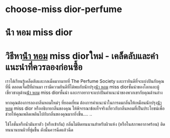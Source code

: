 # choose-miss dior-perfume 
# น้ํา หอม miss dior
# วิธีหา[น้ํา หอม](https://ceresaperfume.com) miss diorใหม่ - เคล็ดลับและคำแนะนำที่ควรลองก่อนซื้อ
เราได้เรียนรู้เคล็ดลับและกลเม็ดมากมายที่ The Perfume Society และเรายินดีที่จะแบ่งปันกับคุณที่นี่ ตลอดเจ็ดปีที่ผ่านมา เรามีความยินดีที่ได้พบกับนักปรุง[น้ํา หอม](https://ceresaperfume.com) miss diorชั้นนำของโลกและผู้เชี่ยวชาญด้าน[น้ํา หอม](https://ceresaperfume.com) miss diorชั้นนำ และเราอยากจะแบ่งปันคำแนะนำของพวกเขากับคุณด้านล่าง

หากคุณต้องการลองกลิ่นหอมใหม่ๆ ที่ยอดเยี่ยม ต้องการคำแนะนำในการดมกลิ่นให้เหมือนนักปรุง[น้ํา หอม](https://ceresaperfume.com) miss dior หรืออธิบายกลิ่นของคุณ ให้พิจารณาข้อเท็จจริงเกี่ยวกับกลิ่นหอมที่เป็นประโยชน์เพื่อช่วยให้คุณเพลิดเพลินไปกับกลิ่นของคุณมากยิ่งขึ้น.... ..

ใช้โลชั่นหรือน้ำมันทาตัว (หรือเข้ากัน) กลิ่นไม่ติดทนนานสำหรับผิวแห้ง (หรือในสภาพอากาศร้อน) ติดทนนานบนผิวที่ชุ่มชื้น ดังนั้นควรฉีดแล้วฉีด